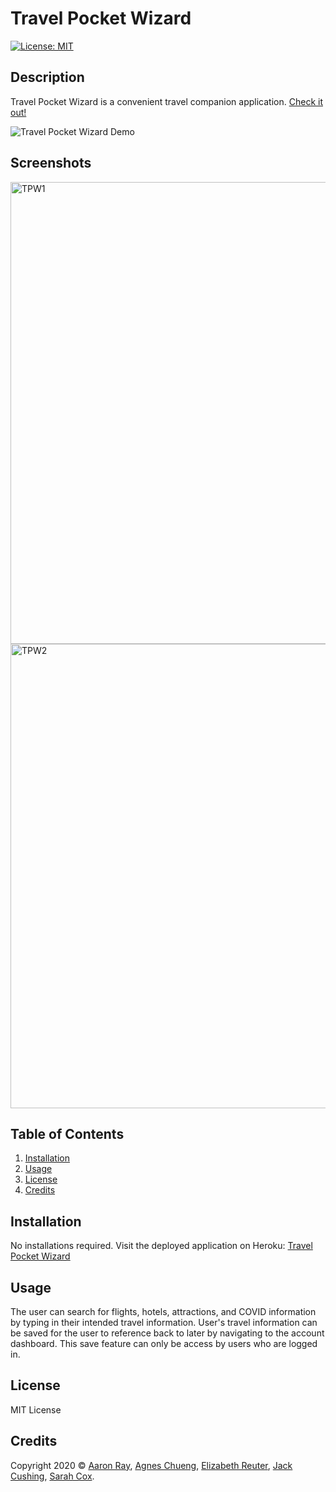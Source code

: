 # Travel Pocket Wizard

[![License: MIT](https://img.shields.io/badge/License-MIT-yellow.svg)](https://opensource.org/licenses/MIT)

## Description

Travel Pocket Wizard is a convenient travel companion application. 
[Check it out!](https://travel-pocket-wizard.herokuapp.com/)

![Travel Pocket Wizard Demo](./client/public/assets/travel-pocket-wizard-demo.gif)

## Screenshots
<img width="739" alt="TPW1" src="https://user-images.githubusercontent.com/71082846/101497584-2153ef00-3939-11eb-9e0d-40b5fb64e6e3.png">
<img width="743" alt="TPW2" src="https://user-images.githubusercontent.com/71082846/101497594-23b64900-3939-11eb-8ee3-26878e3e8058.png">

## Table of Contents
  1. [Installation](#Installation)
  2. [Usage](#Usage)
  3. [License](#License)
  4. [Credits](#Credits)

## Installation

No installations required. Visit the deployed application on Heroku: [Travel Pocket Wizard](https://travel-pocket-wizard.herokuapp.com/)

## Usage

The user can search for flights, hotels, attractions, and COVID information by typing in their intended travel information. User's travel information can be saved for the user to reference back to later by navigating to the account dashboard. This save feature can only be access by users who are logged in.

## License

MIT License

## Credits

Copyright 2020 © [Aaron Ray](https://github.com/aaray12), [Agnes Chueng](https://github.com/achueng), [Elizabeth Reuter](https://github.com/ElizabethReuter), [Jack Cushing](https://github.com/jcuush), [Sarah Cox](https://github.com/sarahlcox).
